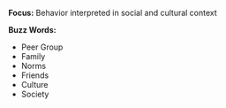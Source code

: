 **Focus:** Behavior interpreted in social and cultural context

**Buzz Words:** 
- Peer Group
- Family
- Norms
- Friends
- Culture
- Society